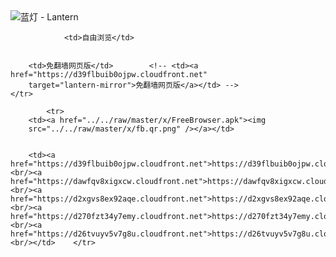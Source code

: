 

<img src="../../raw/master/x/8e0a2b81.c82003be.LanternYellow2.png" alt="蓝灯 - Lantern"/>
<table>
    <tr>
                
                <td>自由浏览</td>
        
        
        <td>免翻墙网页版</td>        <!-- <td><a href="https://d39flbuib0ojpw.cloudfront.net"
        target="lantern-mirror">免翻墙网页版</a></td> -->
    </tr>
    
            <tr>
        <td><a href="../../raw/master/x/FreeBrowser.apk"><img
        src="../../raw/master/x/fb.qr.png" /></a></td>

        
        <td><a href="https://d39flbuib0ojpw.cloudfront.net">https://d39flbuib0ojpw.cloudfront.net</a><br/><a href="https://dawfqv8xigxcw.cloudfront.net">https://dawfqv8xigxcw.cloudfront.net</a><br/><a href="https://d2xgvs8ex92aqe.cloudfront.net">https://d2xgvs8ex92aqe.cloudfront.net</a><br/><a href="https://d270fzt34y7emy.cloudfront.net">https://d270fzt34y7emy.cloudfront.net</a><br/><a href="https://d26tvuyv5v7g8u.cloudfront.net">https://d26tvuyv5v7g8u.cloudfront.net</a><br/></td>    </tr>
</table>
